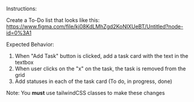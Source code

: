 Instructions:

Create a To-Do list that looks like this:
https://www.figma.com/file/kj08KdLMhZgd2KoNIXUeBT/Untitled?node-id=0%3A1

Expected Behavior:
1. When "Add Task" button is clicked, add a task card with the text in the textbox
2. When user clicks on the "x" on the task, the task is removed from the grid
3. Add statuses in each of the task card (To do, in progress, done)

Note:
You **must** use tailwindCSS classes to make these changes